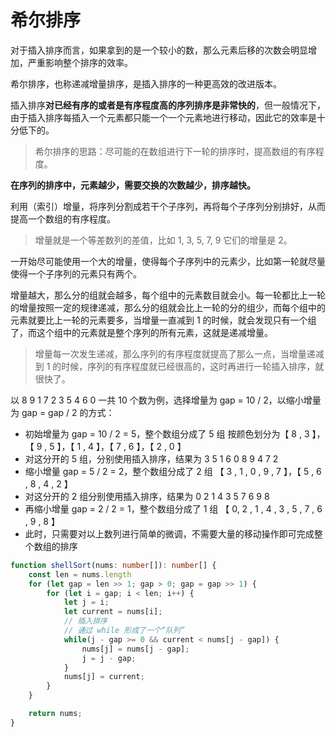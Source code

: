 # 希尔排序

对于插入排序而言，如果拿到的是一个较小的数，那么元素后移的次数会明显增加，严重影响整个排序的效率。

希尔排序，也称递减增量排序，是插入排序的一种更高效的改进版本。

插入排序**对已经有序的或者是有序程度高的序列排序是非常快的**，但一般情况下，由于插入排序每插入一个元素都只能一个一个元素地进行移动，因此它的效率是十分低下的。

> 希尔排序的思路：尽可能的在数组进行下一轮的排序时，提高数组的有序程度。

**在序列的排序中，元素越少，需要交换的次数越少，排序越快。**

利用（索引）增量，将序列分割成若干个子序列，再将每个子序列分别排好，从而提高一个数组的有序程度。

> 增量就是一个等差数列的差值，比如 1, 3, 5, 7, 9 它们的增量是 2。

一开始尽可能使用一个大的增量，使得每个子序列中的元素少，比如第一轮就尽量使得一个子序列的元素只有两个。

增量越大，那么分的组就会越多，每个组中的元素数目就会小。每一轮都比上一轮的增量按照一定的规律递减，那么分的组就会比上一轮的分的组少，而每个组中的元素就要比上一轮的元素要多，当增量一直减到 1 的时候，就会发现只有一个组了，而这个组中的元素就是整个序列的所有元素，这就是递减增量。

> 增量每一次发生递减，那么序列的有序程度就提高了那么一点，当增量递减到 1 的时候，序列的有序程度就已经很高的，这时再进行一轮插入排序，就很快了。

以 8 9 1 7 2 3 5 4 6 0 一共 10 个数为例，选择增量为 gap = 10 / 2，以缩小增量为 gap = gap / 2 的方式：

- 初始增量为 gap = 10 / 2 = 5，整个数组分成了 5 组
按颜色划分为【 8 , 3 】，【 9 , 5 】，【 1 , 4 】，【 7 , 6 】，【 2 , 0 】
- 对这分开的 5 组，分别使用插入排序，结果为 3 5 1 6 0 8 9 4 7 2
- 缩小增量 gap = 5 / 2 = 2，整个数组分成了 2 组 【 3 , 1 , 0 , 9 , 7  】，【 5 , 6 , 8 , 4 , 2  】
- 对这分开的 2 组分别使用插入排序，结果为 0 2 1 4 3 5 7 6 9 8
- 再缩小增量 gap = 2 / 2 = 1，整个数组分成了 1 组
【 0, 2 , 1 , 4 , 3 , 5 , 7 , 6 , 9 , 8 】
- 此时，只需要对以上数列进行简单的微调，不需要大量的移动操作即可完成整个数组的排序

```ts
function shellSort(nums: number[]): number[] {
    const len = nums.length
    for (let gap = len >> 1; gap > 0; gap = gap >> 1) {
        for (let i = gap; i < len; i++) {
            let j = i;
            let current = nums[i];
            // 插入排序
            // 通过 while 形成了一个“队列”
            while(j - gap >= 0 && current < nums[j - gap]) {
                nums[j] = nums[j - gap];
                j = j - gap;
            }
            nums[j] = current;
        }
    }

    return nums;
}
```
